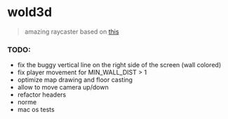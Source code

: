 # wold3d #

> amazing raycaster based on [this](http://permadi.com/1996/05/ray-casting-tutorial-table-of-contents/)

### TODO: ###

* fix the buggy vertical line on the right side of the screen (wall colored)
* fix player movement for MIN_WALL_DIST > 1
* optimize map drawing and floor casting
* allow to move camera up/down
* refactor headers
* norme
* mac os tests
